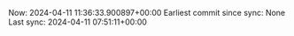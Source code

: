 Now: 2024-04-11 11:36:33.900897+00:00 Earliest commit since sync: None Last sync: 2024-04-11 07:51:11+00:00
